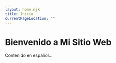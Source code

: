 ```yaml
---
layout: home.njk
title: Inicio
currentPageLocation: ""
---
```


# Bienvenido a Mi Sitio Web

Contenido en español...

